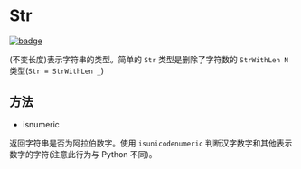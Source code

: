 # Str

[![badge](https://img.shields.io/endpoint.svg?url=https%3A%2F%2Fgezf7g7pd5.execute-api.ap-northeast-1.amazonaws.com%2Fdefault%2Fsource_up_to_date%3Fowner%3Derg-lang%26repos%3Derg%26ref%3Dmain%26path%3Ddoc/EN/API/types/classes/Str.md%26commit_hash%3Dd15cbbf7b33df0f78a575cff9679d84c36ea3ab1)](https://gezf7g7pd5.execute-api.ap-northeast-1.amazonaws.com/default/source_up_to_date?owner=erg-lang&repos=erg&ref=main&path=doc/EN/API/types/classes/Str.md&commit_hash=d15cbbf7b33df0f78a575cff9679d84c36ea3ab1)

(不变长度)表示字符串的类型。简单的 `Str` 类型是删除了字符数的 `StrWithLen N` 类型(`Str = StrWithLen _`)

## 方法

* isnumeric

返回字符串是否为阿拉伯数字。使用 `isunicodenumeric` 判断汉字数字和其他表示数字的字符(注意此行为与 Python 不同)。